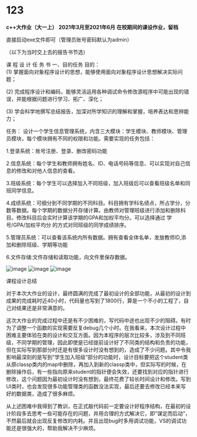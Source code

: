 # 123
**c++大作业（大一上）**
**2021年3月至2021年6月**
**在校期间的课设作业，留档**

直接启动exe文件即可（管理员账号密码默认为admin）

（以下为当时交上去的报告书节选）

课 程 设 计 任 务 书 
一、目的任务
目的：   
(1) 掌握面向对象程序设计的思想，能够使用面向对象程序设计思想解决实际问题； 

(2) 完成程序设计和编码，能够灵活运用各种调试命令修改源程序中可能出现的错误，并能根据问题进行学习、拓广、深化；

(3) 学会科学地撰写总结报告，加深对所学知识的理解和掌握，培养表达和思辨能力；

任务：
设计一个学生信息管理系统，内含三大模块：学生模块、教师模块、管理员模块，每个模块拥有不同的权限和功能。需要实现的任务包括：

1.登录系统：账号注册、登录、删改密码功能

2.信息系统：每个学生和教师拥有姓名、ID、电话号码等信息、可以实现对自己信息的修改和对他人信息的查看。

3.班级系统：每个学生可以选择加入不同班级，加入班级后可以查看班级名单和同班同学信息。

4.成绩系统：可细分到不同学期的不同科目。科目拥有学科名绩点，所占学分，分数等数据。每个学期的数据分开存储计算。由教师对管理班级进行添加和删除科目。修改科目后会实时计算该学期的GPA和加权平均分。可以选择通过 学号/GPA/加权平均分 的方式对同班级的同学成绩排序。

5.管理员系统：可以查看该系统内所有数据。拥有查看全体名单，发放教师ID,添加和删除班级、学期等功能

6.文件存储:文件存储和读取功能，向文件里保存数据。

![image](https://user-images.githubusercontent.com/74815734/159161763-4309884e-b68e-48aa-a09b-8c10900101ea.png)
![image](https://user-images.githubusercontent.com/74815734/159161769-d8864189-e82c-4be7-9aec-efd2890949c9.png)
![image](https://user-images.githubusercontent.com/74815734/159161752-daffb77e-ecc1-49a4-8d4c-69cb5c6d2d6e.png)

课程设计总结

对于本次大作业的设计，最终圆满的完成了最初设计的全部功能，从最初的设计到成果的完成耗时近40小时，代码量也写到了1800行，算是一个不小的工程了，自己对结果还是非常满意的。

这次大作业的完成过程中还是有不少困难的，写代码中途也出现不少的阻碍。有时为了调整一个函数的实现需要反复debug几个小时。在我看来，本次设计过程中困难主要体验在类的设计和交互方面。因为本程序的层次比较多，涉及到不同班级，不同学期的管理，因此即使是已经提前设计好了不同类的结构和负责的功能，但在实际写到那部分时还是有很多设计时没有想到的，造成了不少问题。其中令我影响最深刻的是写到“学生加入班级”部分的功能时，设计目标要把这个student类从原classp类内的map中删除，再加入到新的classp类中，但实际写的时候，在删除操作后，有一些指向原来student的指针便会失效，还要找到对应的指针进行修改，这个问题因为最初设计时没有想到，最终花费了较长时间设计和修改。写到UI类时，也会发现很多功能管理类的函数没法实现，最后还要去修改已经本来写好的数据类，造成了很多麻烦。

从上述困难中我得到了教训，在正式敲代码前一定要设计好程序结构，在最初的设计阶段多去思考一些可能存在的问题，并用合理的方式解决它，即“谋定而后动”，不然最后就会出现反复修改的内耗。并且出现bug时多用调试功能，VS的调试功能还是很强大的，帮助我解决不少麻烦。

